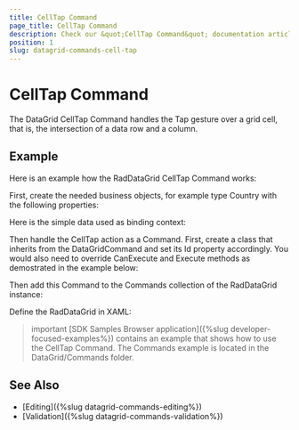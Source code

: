 ```yaml
---
title: CellTap Command
page_title: CellTap Command
description: Check our &quot;CellTap Command&quot; documentation article for Telerik DataGrid for Xamarin control.
position: 1
slug: datagrid-commands-cell-tap
---
```


# CellTap Command

The DataGrid CellTap Command handles the Tap gesture over a grid cell, that is, the intersection of a data row and a column.

## Example

Here is an example how the RadDataGrid CellTap Command works:

First, create the needed business objects, for example type Country with the following properties:

<snippet id='datagrid-commands-celltap-businessobject'/>

Here is the simple data used as binding context:

<snippet id='datagrid-commands-celltap-data'/>

Then handle the CellTap action as a Command. First, create a class that inherits from the DataGridCommand and set its Id property accordingly.
You would also need to override CanExecute and Execute methods as demostrated in the example below:

<snippet id='datagrid-commands-celltap'/>

Then add this Command to the Commands collection of the RadDataGrid instance:

<snippet id='datagrid-commands-cetttap-add'/>

Define the RadDataGrid in XAML:

<snippet id='datagrid-commands-celltap-xaml'/>

>important [SDK Samples Browser application]({%slug developer-focused-examples%}) contains an example that shows how to use the CellTap Command. The Commands example is located in the DataGrid/Commands folder.

## See Also

- [Editing]({%slug datagrid-commands-editing%})
- [Validation]({%slug datagrid-commands-validation%})
